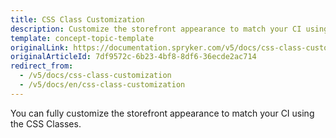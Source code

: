 ```yaml
---
title: CSS Class Customization
description: Customize the storefront appearance to match your CI using the CSS Classes.
template: concept-topic-template
originalLink: https://documentation.spryker.com/v5/docs/css-class-customization
originalArticleId: 7df9572c-6b23-4bf8-8df6-36ecde2ac714
redirect_from:
  - /v5/docs/css-class-customization
  - /v5/docs/en/css-class-customization
---
```


You can fully customize the storefront appearance to match your CI using the CSS Classes.
